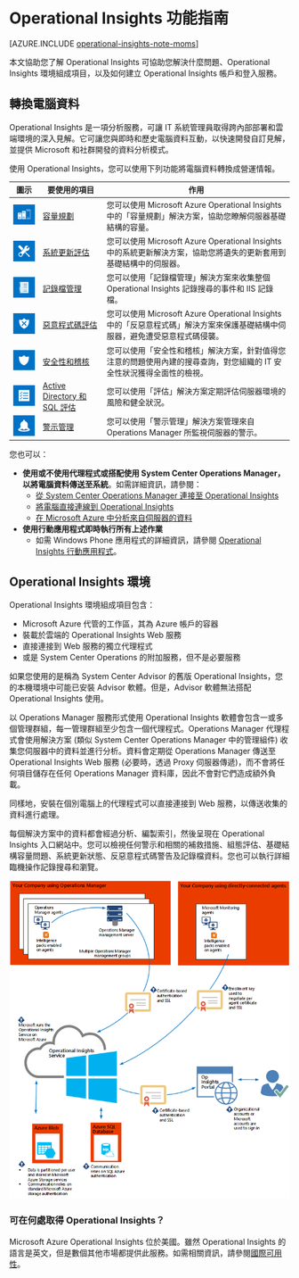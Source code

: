 <properties
	pageTitle="Operational Insights 功能指南"
	description="Operational Insights 是一項分析服務，可讓 IT 系統管理員取得跨內部部署和雲端環境的深入見解。它可讓您與即時和歷史電腦資料互動，以快速開發自訂見解，並提供 Microsoft 和社群開發的資料分析模式。"
	services="operational-insights"
	documentationCenter=""
	authors="bandersmsft"
	manager="jwhit"
	editor=""/>

<tags
	ms.service="operational-insights"
	ms.workload="na"
	ms.tgt_pltfrm="na"
	ms.devlang="na"
	ms.topic="article"
	ms.date="05/11/2015"
	ms.author="banders"/>

# Operational Insights 功能指南

[AZURE.INCLUDE [operational-insights-note-moms](../../includes/operational-insights-note-moms.md)]

本文協助您了解 Operational Insights 可協助您解決什麼問題、Operational Insights 環境組成項目，以及如何建立 Operational Insights 帳戶和登入服務。

## 轉換電腦資料

Operational Insights 是一項分析服務，可讓 IT 系統管理員取得跨內部部署和雲端環境的深入見解。它可讓您與即時和歷史電腦資料互動，以快速開發自訂見解，並提供 Microsoft 和社群開發的資料分析模式。

使用 Operational Insights，您可以使用下列功能將電腦資料轉換成營運情報。


|**圖示** | **要使用的項目** | **作用**|
|---|---|---|
|![](./media/operational-insights-feature-guide/cap-plan.png) | [容量規劃](operational-insights-capacity.md) | 您可以使用 Microsoft Azure Operational Insights 中的「容量規劃」解決方案，協助您瞭解伺服器基礎結構的容量。 |
| ![](./media/operational-insights-feature-guide/update.png) | [系統更新評估](operational-insights-updates.md) | 您可以使用 Microsoft Azure Operational Insights 中的系統更新解決方案，協助您將遺失的更新套用到基礎結構中的伺服器。 |
| ![](./media/operational-insights-feature-guide/log-mgt.png) | [記錄檔管理](operational-insights-search.md) | 您可以使用「記錄檔管理」解決方案來收集整個 Operational Insights 記錄搜尋的事件和 IIS 記錄檔。 |
| ![](./media/operational-insights-feature-guide/malware.png) | [惡意程式碼評估](operational-insights-antimalware.md) | 您可以使用 Microsoft Azure Operational Insights 中的「反惡意程式碼」解決方案來保護基礎結構中伺服器，避免遭受惡意程式碼侵襲。 |
| ![](./media/operational-insights-feature-guide/sec-audit.png) | [安全性和稽核](operational-insights-security-audit.md) | 您可以使用「安全性和稽核」解決方案，針對值得您注意的問題使用內建的搜尋查詢，對您組織的 IT 安全性狀況獲得全面性的檢視。 |
| ![](./media/operational-insights-feature-guide/assessment.png) | [Active Directory 和 SQL 評估](operational-insights-assessment.md) | 您可以使用「評估」解決方案定期評估伺服器環境的風險和健全狀況。 |
| ![](./media/operational-insights-feature-guide/alert.png) | [警示管理](operational-insights-alerts.md) | 您可以使用「警示管理」解決方案管理來自 Operations Manager 所監視伺服器的警示。 |


您也可以：

- **使用或不使用代理程式或搭配使用 System Center Operations Manager，以將電腦資料傳送至系統**。如需詳細資訊，請參閱：
	- [從 System Center Operations Manager 連接至 Operational Insights](operational-insights-connect-scom.md)
	- [將電腦直接連線到 Operational Insights](operational-insights-direct-agent.md)
	- [在 Microsoft Azure 中分析來自伺服器的資料](operational-insights-analyze-data-azure.md)
- **使用行動應用程式即時執行所有上述作業**
	- 如需 Windows Phone 應用程式的詳細資訊，請參閱 [Operational Insights 行動應用程式](http://www.windowsphone.com/zh-tw/store/app/operational-insights/4823b935-83ce-466c-82bb-bd0a3f58d865)。

## Operational Insights 環境

Operational Insights 環境組成項目包含：

- Microsoft Azure 代管的工作區，其為 Azure 帳戶的容器
- 裝載於雲端的 Operational Insights Web 服務
- 直接連接到 Web 服務的獨立代理程式
- 或是 System Center Operations 的附加服務，但不是必要服務


如果您使用的是稱為 System Center Advisor 的舊版 Operational Insights，您的本機環境中可能已安裝 Advisor 軟體。但是，Advisor 軟體無法搭配 Operational Insights 使用。

以 Operations Manager 服務形式使用 Operational Insights 軟體會包含一或多個管理群組，每一管理群組至少包含一個代理程式。Operations Manager 代理程式會使用解決方案 (類似 System Center Operations Manager 中的管理組件) 收集您伺服器中的資料並進行分析。資料會定期從 Operations Manager 傳送至 Operational Insights Web 服務 (必要時，透過 Proxy 伺服器傳遞)，而不會將任何項目儲存在任何 Operations Manager 資料庫，因此不會對它們造成額外負載。

同樣地，安裝在個別電腦上的代理程式可以直接連接到 Web 服務，以傳送收集的資料進行處理。

每個解決方案中的資料都會經過分析、編製索引，然後呈現在 Operational Insights 入口網站中。您可以檢視任何警示和相關的補救措施、組態評估、基礎結構容量問題、系統更新狀態、反惡意程式碼警告及記錄檔資料。您也可以執行詳細臨機操作記錄搜尋和瀏覽。

![Operational Insights 概觀圖表的影像](./media/operational-insights-feature-guide/environment.png)

### 可在何處取得 Operational Insights？
Microsoft Azure Operational Insights 位於美國。雖然 Operational Insights 的語言是英文，但是數個其他市場都提供此服務。如需相關資訊，請參閱[國際可用性](http://go.microsoft.com/fwlink/?LinkId=229842)。
 

<!---HONumber=July15_HO1-->